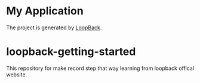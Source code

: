 
# My Application
The project is generated by [LoopBack](http://loopback.io).

# loopback-getting-started
This repository for make record step that way learning from loopback offical website.
